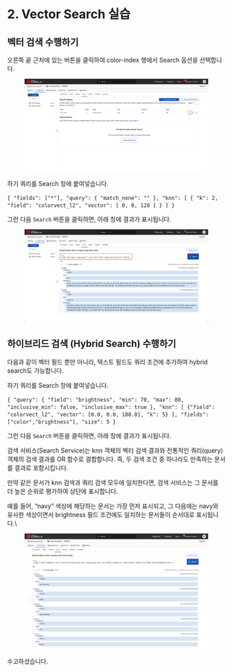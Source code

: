 # 2. Vector Search 실습

## 벡터 검색 수행하기

오른쪽 끝 근처에 있는 버튼을 클릭하여 color-index 행에서 Search 옵션을 선택합니다.

<figure><img src="../.gitbook/assets/image (1) (1).png" alt=""><figcaption></figcaption></figure>



하기 쿼리를 Search 창에 붙여넣습니다.

`{ "fields": ["*"], "query": { "match_none": "" }, "knn": [ { "k": 2, "field": "colorvect_l2", "vector": [ 0, 0, 128 ] } ] }`



그런 다음 `Search` 버튼을 클릭하면, 아래 창에 결과가 표시됩니다.

<figure><img src="../.gitbook/assets/image (1) (1) (1).png" alt=""><figcaption></figcaption></figure>





## 하이브리드 검색 (Hybrid Search) 수행하기

다음과 같이 벡터 필드 뿐만 아니라, 텍스트 필드도 쿼리 조건에 추가하여 hybrid search도 가능합니다.

하기 쿼리를 Search 창에 붙여넣습니다.



`{ "query": { "field": "brightness", "min": 70, "max": 80, "inclusive_min": false, "inclusive_max": true }, "knn": [ {"field": "colorvect_l2", "vector": [0.0, 0.0, 108.0], "k": 5} ], "fields": ["color","brightness"], "size": 5 }`



그런 다음 `Search` 버튼을 클릭하면, 아래 창에 결과가 표시됩니다.

검색 서비스(Search Service)는 knn 객체의 벡터 검색 결과와 전통적인 쿼리(query) 객체의 검색 결과를 OR 함수로 결합합니다.  즉, 두 검색 조건 중 하나라도 만족하는 문서를 결과로 포함시킵니다.

만약 같은 문서가 knn 검색과 쿼리 검색 모두에 일치한다면, 검색 서비스는 그 문서를 더 높은 순위로 평가하여 상단에 표시합니다.

예를 들어, “navy” 색상에 해당하는 문서는 가장 먼저 표시되고, 그 다음에는 navy와 유사한 색상이면서 brightness 필드 조건에도 일치하는 문서들이 순서대로 표시됩니다.\


<figure><img src="../.gitbook/assets/image (2).png" alt=""><figcaption></figcaption></figure>



수고하셨습니다.





